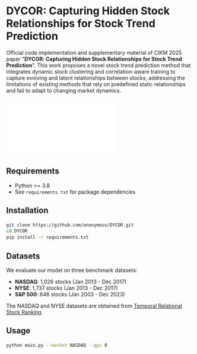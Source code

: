 # DYCOR: Capturing Hidden Stock Relationships for Stock Trend Prediction

Official code implementation and supplementary material of CIKM 2025 paper "**DYCOR: Capturing Hidden Stock Relationships for Stock Trend Prediction**". This work proposes a novel stock trend prediction method that integrates dynamic stock clustering and correlation-aware training to capture evolving and latent relationships between stocks, addressing the limitations of existing methods that rely on predefined static relationships and fail to adapt to changing market dynamics.

![DYCOR Architecture](dycor/img/overview.pdf)

## **Requirements**

- Python >= 3.8
- See `requirements.txt` for package dependencies

## **Installation**

```bash
git clone https://github.com/anonymous/DYCOR.git
cd DYCOR
pip install -r requirements.txt
```

## **Datasets**

We evaluate our model on three benchmark datasets:

* **NASDAQ**: 1,026 stocks (Jan 2013 - Dec 2017)
* **NYSE**: 1,737 stocks (Jan 2013 - Dec 2017)
* **S&P 500**: 646 stocks (Jan 2003 - Dec 2023)

The NASDAQ and NYSE datasets are obtained from [Temporal Relational Stock Ranking](https://github.com/fulifeng/Temporal_Relational_Stock_Ranking/tree/master/data).

## **Usage**

```bash
python main.py --market NASDAQ --gpu 0
```
